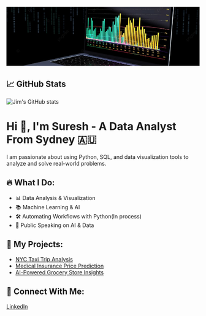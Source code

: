 

<!--
**ghatanisuresh/ghatanisuresh** is a ✨ _special_ ✨ repository because its `README.md` (this file) appears on your GitHub profile.

Here are some ideas to get you started:

- 🔭 I’m currently working on ...
- 🌱 I’m currently learning ...
- 👯 I’m looking to collaborate on ...
- 🤔 I’m looking for help with ...
- 💬 Ask me about ...
- 📫 How to reach me: ...
- 😄 Pronouns: ...
- ⚡ Fun fact: ...
-->

![My GitHub Banner](https://github.com/ghatanisuresh/ghatanisuresh/blob/main/banner0.jpg)

## 📈 GitHub Stats
![Jim's GitHub stats](https://github-readme-stats.vercel.app/api?username=JimNielsen&show_icons=true&theme=radical)

# Hi 👋, I'm Suresh - A Data Analyst From Sydney 🇦🇺

I am passionate about using Python, SQL, and data visualization tools to analyze and solve real-world problems.

## 🔥 What I Do:
- 📊 Data Analysis & Visualization
- 📚 Machine Learning & AI
- 🛠️ Automating Workflows with Python(In process)
- 🎤 Public Speaking on AI & Data

## 🚀 My Projects:
- [NYC Taxi Trip Analysis](https://github.com/JimNielsen/nyc-taxi-analysis)
- [Medical Insurance Price Prediction](https://github.com/JimNielsen/insurance-cost-analysis)
- [AI-Powered Grocery Store Insights](https://github.com/JimNielsen/grocery-data)

## 📢 Connect With Me:
[LinkedIn](https://www.linkedin.com/in/ghatanisuresh/)
